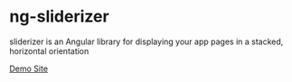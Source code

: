 # ng-sliderizer
sliderizer is an Angular library for displaying your app pages in a stacked, horizontal orientation

[Demo Site](https://lightw3ight.github.io/ng-sliderizr)
